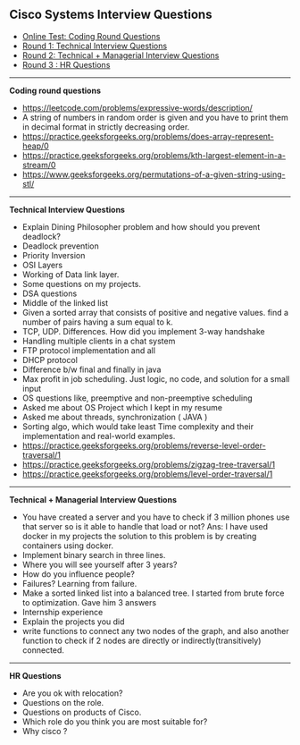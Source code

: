 
## Cisco Systems Interview Questions

* [Online Test: Coding Round Questions](#coding)
* [Round 1: Technical Interview Questions](#tech)
* [Round 2: Technical + Managerial Interview Questions](#TechAndManage)
* [Round 3 : HR Questions ](#hr)
____
<b name="coding">Coding round questions</b><br/>
- https://leetcode.com/problems/expressive-words/description/
- A string of numbers in random order is given and you have to print them in decimal format in strictly decreasing order.
- https://practice.geeksforgeeks.org/problems/does-array-represent-heap/0
- https://practice.geeksforgeeks.org/problems/kth-largest-element-in-a-stream/0
- https://www.geeksforgeeks.org/permutations-of-a-given-string-using-stl/




----
<b name="tech">Technical Interview Questions</b>
- Explain Dining Philosopher problem and how should you prevent deadlock?
- Deadlock prevention
- Priority Inversion
- OSI Layers
- Working of Data link layer.
- Some questions on my projects.
- DSA questions
- Middle of the linked list
- Given a sorted array that consists of positive and negative values. find a number of pairs having a sum equal to k.
- TCP, UDP. Differences. How did you implement 3-way handshake
- Handling multiple clients in a chat system
- FTP protocol implementation and all
- DHCP protocol
- Difference b/w final and finally in java
- Max profit in job scheduling. Just logic, no code, and solution for a small input
- OS questions like, preemptive and non-preemptive scheduling
- Asked me about OS Project which I kept in my resume
- Asked me about threads, synchronization ( JAVA )
- Sorting algo, which would take least Time complexity and their implementation and real-world examples.
- https://practice.geeksforgeeks.org/problems/reverse-level-order-traversal/1
- https://practice.geeksforgeeks.org/problems/zigzag-tree-traversal/1
- https://practice.geeksforgeeks.org/problems/level-order-traversal/1


----


<b name="TechAndManage">Technical + Managerial Interview Questions</b>
- You have created a server and you have to check if 3 million phones use that server so is it able to handle that load or not? Ans: I have used docker in my projects the solution to this problem is by creating containers using docker.
- Implement binary search in three lines.
- Where you will see yourself after 3 years?
- How do you influence people?
- Failures? Learning from failure.
- Make a sorted linked list into a balanced tree. I started from brute force to optimization. Gave him 3 answers
- Internship experience
- Explain the projects you did
- write functions to connect any two nodes of the graph, and also another function to check if 2 nodes are directly or indirectly(transitively) connected.


----

<b name="hr">HR Questions</b>

- Are you ok with relocation?
- Questions on the role. 
- Questions on products of Cisco. 
- Which role  do you think  you  are most suitable for?
- Why cisco ?


